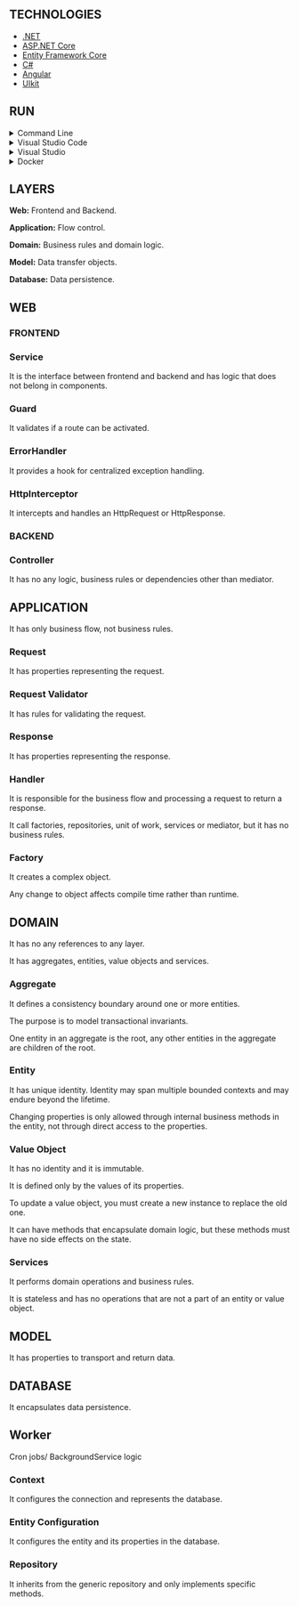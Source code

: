 ## TECHNOLOGIES

* [.NET](https://dotnet.microsoft.com/download)
* [ASP.NET Core](https://docs.microsoft.com/en-us/aspnet/core)
* [Entity Framework Core](https://docs.microsoft.com/en-us/ef/core)
* [C#](https://docs.microsoft.com/en-us/dotnet/csharp)
* [Angular](https://angular.io/docs)
* [UIkit](https://getuikit.com/docs/introduction)

## RUN

<details>
<summary>Command Line</summary>

#### Prerequisites

* [.NET SDK](https://dotnet.microsoft.com/download/dotnet)
* [SQL Server](https://go.microsoft.com/fwlink/?linkid=866662)
* [Node](https://nodejs.org)
* [Angular CLI](https://cli.angular.io)

#### Steps

1. Open directory **source\Web\Frontend** in command line and execute **npm i**.
2. Open directory **source\Web** in command line and execute **dotnet run**.
3. Open <https://localhost:8090>.

</details>

<details>
<summary>Visual Studio Code</summary>

#### Prerequisites

* [.NET SDK](https://dotnet.microsoft.com/download/dotnet)
* [SQL Server](https://go.microsoft.com/fwlink/?linkid=866662)
* [Node](https://nodejs.org)
* [Angular CLI](https://cli.angular.io)
* [Visual Studio Code](https://code.visualstudio.com)
* [C# Extension](https://marketplace.visualstudio.com/items?itemName=ms-vscode.csharp)

#### Steps

1. Open directory **source\Web\Frontend** in command line and execute **npm i**.
2. Open **source** directory in Visual Studio Code.
3. Press **F5**.

</details>

<details>
<summary>Visual Studio</summary>

#### Prerequisites

* [Visual Studio](https://visualstudio.microsoft.com)
* [Node](https://nodejs.org)
* [Angular CLI](https://cli.angular.io)

#### Steps

1. Open directory **source\Web\Frontend** in command line and execute **npm i**.
2. Open **source\Architecture.sln** in Visual Studio.
3. Set **Architecture.Web** as startup project.
4. Press **F5**.

</details>

<details>
<summary>Docker</summary>

#### Prerequisites

* [Docker](https://www.docker.com/get-started)

#### Steps

1. Execute **docker compose up --build -d** in docker directory.
2. Open <http://localhost:8090>.

</details>

## LAYERS

**Web:** Frontend and Backend.

**Application:** Flow control.

**Domain:** Business rules and domain logic.

**Model:** Data transfer objects.

**Database:** Data persistence.

## WEB

### FRONTEND

### Service

It is the interface between frontend and backend and has logic that does not belong in components.

### Guard

It validates if a route can be activated.

### ErrorHandler

It provides a hook for centralized exception handling.

### HttpInterceptor

It intercepts and handles an HttpRequest or HttpResponse.

### BACKEND

### Controller

It has no any logic, business rules or dependencies other than mediator.

## APPLICATION

It has only business flow, not business rules.

### Request

It has properties representing the request.

### Request Validator

It has rules for validating the request.

### Response

It has properties representing the response.

### Handler

It is responsible for the business flow and processing a request to return a response.

It call factories, repositories, unit of work, services or mediator, but it has no business rules.

### Factory

It creates a complex object.

Any change to object affects compile time rather than runtime.

## DOMAIN

It has no any references to any layer.

It has aggregates, entities, value objects and services.

### Aggregate

It defines a consistency boundary around one or more entities.

The purpose is to model transactional invariants.

One entity in an aggregate is the root, any other entities in the aggregate are children of the root.

### Entity

It has unique identity. Identity may span multiple bounded contexts and may endure beyond the lifetime.

Changing properties is only allowed through internal business methods in the entity, not through direct access to the properties.

### Value Object

It has no identity and it is immutable.

It is defined only by the values ​​of its properties.

To update a value object, you must create a new instance to replace the old one.

It can have methods that encapsulate domain logic, but these methods must have no side effects on the state.

### Services

It performs domain operations and business rules.

It is stateless and has no operations that are not a part of an entity or value object.

## MODEL

It has properties to transport and return data.

## DATABASE

It encapsulates data persistence.

## Worker

Cron jobs/ BackgroundService logic

### Context

It configures the connection and represents the database.

### Entity Configuration

It configures the entity and its properties in the database.

### Repository

It inherits from the generic repository and only implements specific methods.

